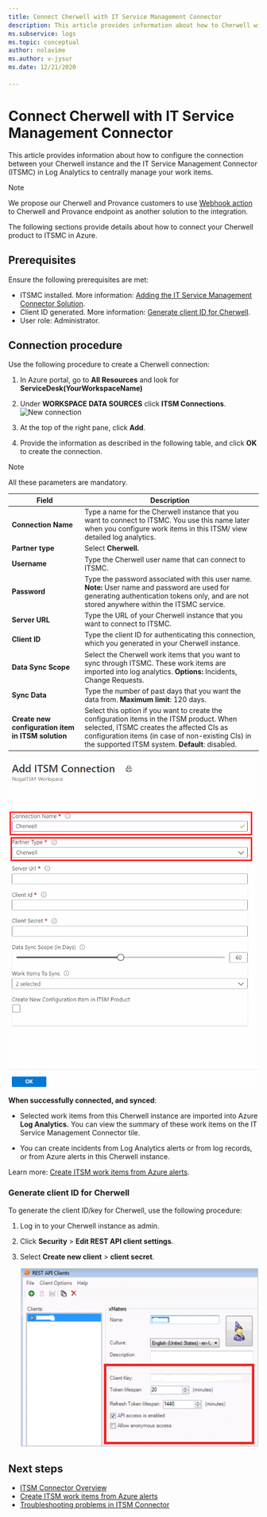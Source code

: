 ```yaml
---
title: Connect Cherwell with IT Service Management Connector
description: This article provides information about how to Cherwell with the IT Service Management Connector (ITSMC) in Azure Monitor to centrally monitor and manage the ITSM work items.
ms.subservice: logs
ms.topic: conceptual
author: nolavime
ms.author: v-jysur
ms.date: 12/21/2020

---
```


# Connect Cherwell with IT Service Management Connector

This article provides information about how to configure the connection between your Cherwell instance and the IT Service Management Connector (ITSMC) in Log Analytics to centrally manage your work items.

> [!NOTE]
> We propose our Cherwell and Provance customers to use [Webhook action](./action-groups.md#webhook) to Cherwell and Provance endpoint as another solution to the integration.

The following sections provide details about how to connect your Cherwell product to ITSMC in Azure.

## Prerequisites

Ensure the following prerequisites are met:

- ITSMC installed. More information: [Adding the IT Service Management Connector Solution](./itsmc-definition.md#add-it-service-management-connector).
- Client ID generated. More information: [Generate client ID for Cherwell](#generate-client-id-for-cherwell).
- User role:  Administrator.

## Connection procedure

Use the following procedure to create a Cherwell connection:

1. In Azure portal, go to **All Resources** and look for **ServiceDesk(YourWorkspaceName)**

2. Under **WORKSPACE DATA SOURCES** click **ITSM Connections**.
	![New connection](/media/itsmc-overview/add-new-itsm-connection.png)

3. At the top of the right pane, click **Add**.

4. Provide the information as described in the following table, and click **OK** to create the connection.

> [!NOTE]
> All these parameters are mandatory.

| **Field** | **Description** |
| --- | --- |
| **Connection Name**   | Type a name for the Cherwell instance that you want to connect to ITSMC.  You use this name later when you configure work items in this ITSM/ view detailed log analytics. |
| **Partner type**   | Select **Cherwell.** |
| **Username**   | Type the Cherwell user name that can connect to ITSMC. |
| **Password**   | Type the password associated with this user name. **Note:** User name and password are used for generating authentication tokens only, and are not stored anywhere within the ITSMC service.|
| **Server URL**   | Type the URL of your Cherwell instance that you want to connect to ITSMC. |
| **Client ID**   | Type the client ID for authenticating this connection, which you generated in your Cherwell instance.   |
| **Data Sync Scope**   | Select the Cherwell work items that you want to sync through ITSMC.  These work items are imported into log analytics.   **Options:**  Incidents, Change Requests. |
| **Sync Data** | Type the number of past days that you want the data from. **Maximum limit**: 120 days. |
| **Create new configuration item in ITSM solution** | Select this option if you want to create the configuration items in the ITSM product. When selected, ITSMC creates the affected CIs as configuration items (in case of non-existing CIs) in the supported ITSM system. **Default**: disabled. |

![Cherwell connection](media/itsmc-connections-cherwell/itsm-connections-cherwell-latest.png)

**When successfully connected, and synced**:

- Selected work items from this Cherwell instance are imported into Azure **Log Analytics.** You can view the summary of these work items on the IT Service Management Connector tile.

- You can create incidents from Log Analytics alerts or from log records, or from Azure alerts in this Cherwell instance.

Learn more: [Create ITSM work items from Azure alerts](./itsmc-definition.md#create-itsm-work-items-from-azure-alerts).

### Generate client ID for Cherwell

To generate the client ID/key for Cherwell, use the following procedure:

1. Log in to your Cherwell instance as admin.
2. Click **Security** > **Edit REST API client settings**.
3. Select **Create new client** > **client secret**.

    ![Cherwell user id](media/itsmc-connections-cherwell/itsmc-cherwell-client-id.png)

## Next steps

* [ITSM Connector Overview](itsmc-overview.md)
* [Create ITSM work items from Azure alerts](./itsmc-definition.md#create-itsm-work-items-from-azure-alerts)
* [Troubleshooting problems in ITSM Connector](./itsmc-resync-servicenow.md)